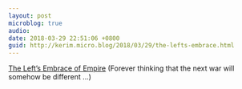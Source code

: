 ```yaml
---
layout: post
microblog: true
audio: 
date: 2018-03-29 22:51:06 +0800
guid: http://kerim.micro.blog/2018/03/29/the-lefts-embrace.html
---
```

[The Left’s Embrace of Empire](https://www.thenation.com/article/the-lefts-embrace-of-empire/) (Forever thinking that the next war will somehow be different …)
